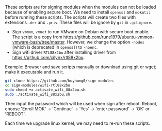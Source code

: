 These scripts are for signing modules when the modules can not be loaded because of enabling secure boot. We need to install `openssl` and `mokutil` before running these scripts. The scripts will create two files with extensions `.der` and `.priv`. These files will be ignore by `git` in `.gitignore`.

- Sign `vmmon`, `vmnet` to run VMware on Debian with secure boot enable. The script is a copy from 
<https://github.com/rune1979/ubuntu-vmmon-vmware-bash/tree/master>. However, we change the option `-nodes` (which is deprecated in `openssl`) to `-noenc`.
- Sign wifi driver `RTL88x2bu` after installing driver from <https://github.com/cilynx/rtl88x2bu>.

Example: Browser and save scripts manually or download using git or wget; make it executable and run it.
```bash
git clone https://github.com/huyhung0/sign-modules
cd sign-modules/wifi-rtl88x2bu
sudo chmod +x activate_wifi_88x2bu.sh 
sudo ./activate_wifi_88x2bu.sh
```
Then input the password which will be used when sign after reboot. Reboot, choose 'Enroll MOK' -> 'Continue' -> 'Yes' -> 'enter password' -> 'OK' or 'REBOOT'.

Each time we upgrade linux kernel, we may need to re-run these scripts.